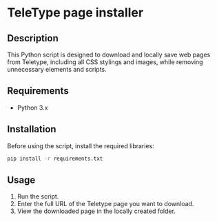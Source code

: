 # TeleType page installer

## Description

This Python script is designed to download and locally save web pages from Teletype, including all CSS stylings and images, while removing unnecessary elements and scripts.

## Requirements

- Python 3.x

## Installation

Before using the script, install the required libraries:

```Bash
pip install -r requirements.txt
```

## Usage

1. Run the script.
2. Enter the full URL of the Teletype page you want to download.
3. View the downloaded page in the locally created folder.
